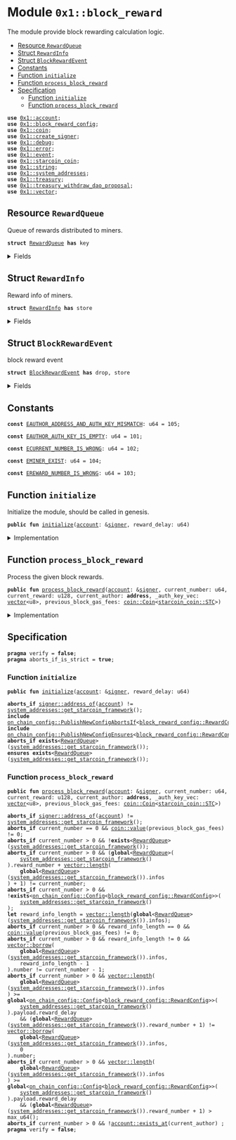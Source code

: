 
<a id="0x1_block_reward"></a>

# Module `0x1::block_reward`

The module provide block rewarding calculation logic.


-  [Resource `RewardQueue`](#0x1_block_reward_RewardQueue)
-  [Struct `RewardInfo`](#0x1_block_reward_RewardInfo)
-  [Struct `BlockRewardEvent`](#0x1_block_reward_BlockRewardEvent)
-  [Constants](#@Constants_0)
-  [Function `initialize`](#0x1_block_reward_initialize)
-  [Function `process_block_reward`](#0x1_block_reward_process_block_reward)
-  [Specification](#@Specification_1)
    -  [Function `initialize`](#@Specification_1_initialize)
    -  [Function `process_block_reward`](#@Specification_1_process_block_reward)


<pre><code><b>use</b> <a href="account.md#0x1_account">0x1::account</a>;
<b>use</b> <a href="block_reward_config.md#0x1_block_reward_config">0x1::block_reward_config</a>;
<b>use</b> <a href="coin.md#0x1_coin">0x1::coin</a>;
<b>use</b> <a href="create_signer.md#0x1_create_signer">0x1::create_signer</a>;
<b>use</b> <a href="../../starcoin-stdlib/doc/debug.md#0x1_debug">0x1::debug</a>;
<b>use</b> <a href="../../move-stdlib/doc/error.md#0x1_error">0x1::error</a>;
<b>use</b> <a href="event.md#0x1_event">0x1::event</a>;
<b>use</b> <a href="starcoin_coin.md#0x1_starcoin_coin">0x1::starcoin_coin</a>;
<b>use</b> <a href="../../move-stdlib/doc/string.md#0x1_string">0x1::string</a>;
<b>use</b> <a href="system_addresses.md#0x1_system_addresses">0x1::system_addresses</a>;
<b>use</b> <a href="treasury.md#0x1_treasury">0x1::treasury</a>;
<b>use</b> <a href="treasury_withdraw_dao_proposal.md#0x1_treasury_withdraw_dao_proposal">0x1::treasury_withdraw_dao_proposal</a>;
<b>use</b> <a href="../../move-stdlib/doc/vector.md#0x1_vector">0x1::vector</a>;
</code></pre>



<a id="0x1_block_reward_RewardQueue"></a>

## Resource `RewardQueue`

Queue of rewards distributed to miners.


<pre><code><b>struct</b> <a href="block_reward.md#0x1_block_reward_RewardQueue">RewardQueue</a> <b>has</b> key
</code></pre>



<details>
<summary>Fields</summary>


<dl>
<dt>
<code>reward_number: u64</code>
</dt>
<dd>
 How many block rewards has been handled.
</dd>
<dt>
<code>infos: <a href="../../move-stdlib/doc/vector.md#0x1_vector">vector</a>&lt;<a href="block_reward.md#0x1_block_reward_RewardInfo">block_reward::RewardInfo</a>&gt;</code>
</dt>
<dd>
 informations about the reward distribution.
</dd>
<dt>
<code>reward_events: <a href="event.md#0x1_event_EventHandle">event::EventHandle</a>&lt;<a href="block_reward.md#0x1_block_reward_BlockRewardEvent">block_reward::BlockRewardEvent</a>&gt;</code>
</dt>
<dd>
 event handle used to emit block reward event.
</dd>
</dl>


</details>

<a id="0x1_block_reward_RewardInfo"></a>

## Struct `RewardInfo`

Reward info of miners.


<pre><code><b>struct</b> <a href="block_reward.md#0x1_block_reward_RewardInfo">RewardInfo</a> <b>has</b> store
</code></pre>



<details>
<summary>Fields</summary>


<dl>
<dt>
<code>number: u64</code>
</dt>
<dd>
 number of the block miner minted.
</dd>
<dt>
<code>reward: u128</code>
</dt>
<dd>
 how many stc rewards.
</dd>
<dt>
<code>miner: <b>address</b></code>
</dt>
<dd>
 miner who mint the block.
</dd>
<dt>
<code>gas_fees: <a href="coin.md#0x1_coin_Coin">coin::Coin</a>&lt;<a href="starcoin_coin.md#0x1_starcoin_coin_STC">starcoin_coin::STC</a>&gt;</code>
</dt>
<dd>
 store the gas fee that users consumed.
</dd>
</dl>


</details>

<a id="0x1_block_reward_BlockRewardEvent"></a>

## Struct `BlockRewardEvent`

block reward event


<pre><code><b>struct</b> <a href="block_reward.md#0x1_block_reward_BlockRewardEvent">BlockRewardEvent</a> <b>has</b> drop, store
</code></pre>



<details>
<summary>Fields</summary>


<dl>
<dt>
<code>block_number: u64</code>
</dt>
<dd>
 block number
</dd>
<dt>
<code><a href="block_reward.md#0x1_block_reward">block_reward</a>: u128</code>
</dt>
<dd>
 STC reward.
</dd>
<dt>
<code>gas_fees: u128</code>
</dt>
<dd>
 gas fees in STC.
</dd>
<dt>
<code>miner: <b>address</b></code>
</dt>
<dd>
 block miner
</dd>
</dl>


</details>

<a id="@Constants_0"></a>

## Constants


<a id="0x1_block_reward_EAUTHOR_ADDRESS_AND_AUTH_KEY_MISMATCH"></a>



<pre><code><b>const</b> <a href="block_reward.md#0x1_block_reward_EAUTHOR_ADDRESS_AND_AUTH_KEY_MISMATCH">EAUTHOR_ADDRESS_AND_AUTH_KEY_MISMATCH</a>: u64 = 105;
</code></pre>



<a id="0x1_block_reward_EAUTHOR_AUTH_KEY_IS_EMPTY"></a>



<pre><code><b>const</b> <a href="block_reward.md#0x1_block_reward_EAUTHOR_AUTH_KEY_IS_EMPTY">EAUTHOR_AUTH_KEY_IS_EMPTY</a>: u64 = 101;
</code></pre>



<a id="0x1_block_reward_ECURRENT_NUMBER_IS_WRONG"></a>



<pre><code><b>const</b> <a href="block_reward.md#0x1_block_reward_ECURRENT_NUMBER_IS_WRONG">ECURRENT_NUMBER_IS_WRONG</a>: u64 = 102;
</code></pre>



<a id="0x1_block_reward_EMINER_EXIST"></a>



<pre><code><b>const</b> <a href="block_reward.md#0x1_block_reward_EMINER_EXIST">EMINER_EXIST</a>: u64 = 104;
</code></pre>



<a id="0x1_block_reward_EREWARD_NUMBER_IS_WRONG"></a>



<pre><code><b>const</b> <a href="block_reward.md#0x1_block_reward_EREWARD_NUMBER_IS_WRONG">EREWARD_NUMBER_IS_WRONG</a>: u64 = 103;
</code></pre>



<a id="0x1_block_reward_initialize"></a>

## Function `initialize`

Initialize the module, should be called in genesis.


<pre><code><b>public</b> <b>fun</b> <a href="block_reward.md#0x1_block_reward_initialize">initialize</a>(<a href="account.md#0x1_account">account</a>: &<a href="../../move-stdlib/doc/signer.md#0x1_signer">signer</a>, reward_delay: u64)
</code></pre>



<details>
<summary>Implementation</summary>


<pre><code><b>public</b> <b>fun</b> <a href="block_reward.md#0x1_block_reward_initialize">initialize</a>(<a href="account.md#0x1_account">account</a>: &<a href="../../move-stdlib/doc/signer.md#0x1_signer">signer</a>, reward_delay: u64) {
    // Timestamp::assert_genesis();
    <a href="system_addresses.md#0x1_system_addresses_assert_starcoin_framework">system_addresses::assert_starcoin_framework</a>(<a href="account.md#0x1_account">account</a>);

    <a href="block_reward_config.md#0x1_block_reward_config_initialize">block_reward_config::initialize</a>(<a href="account.md#0x1_account">account</a>, reward_delay);
    <b>move_to</b>&lt;<a href="block_reward.md#0x1_block_reward_RewardQueue">RewardQueue</a>&gt;(<a href="account.md#0x1_account">account</a>, <a href="block_reward.md#0x1_block_reward_RewardQueue">RewardQueue</a> {
        reward_number: 0,
        infos: <a href="../../move-stdlib/doc/vector.md#0x1_vector_empty">vector::empty</a>(),
        reward_events: <a href="account.md#0x1_account_new_event_handle">account::new_event_handle</a>&lt;<a href="block_reward.md#0x1_block_reward_BlockRewardEvent">Self::BlockRewardEvent</a>&gt;(<a href="account.md#0x1_account">account</a>),
    });
}
</code></pre>



</details>

<a id="0x1_block_reward_process_block_reward"></a>

## Function `process_block_reward`

Process the given block rewards.


<pre><code><b>public</b> <b>fun</b> <a href="block_reward.md#0x1_block_reward_process_block_reward">process_block_reward</a>(<a href="account.md#0x1_account">account</a>: &<a href="../../move-stdlib/doc/signer.md#0x1_signer">signer</a>, current_number: u64, current_reward: u128, current_author: <b>address</b>, _auth_key_vec: <a href="../../move-stdlib/doc/vector.md#0x1_vector">vector</a>&lt;u8&gt;, previous_block_gas_fees: <a href="coin.md#0x1_coin_Coin">coin::Coin</a>&lt;<a href="starcoin_coin.md#0x1_starcoin_coin_STC">starcoin_coin::STC</a>&gt;)
</code></pre>



<details>
<summary>Implementation</summary>


<pre><code><b>public</b> <b>fun</b> <a href="block_reward.md#0x1_block_reward_process_block_reward">process_block_reward</a>(
    <a href="account.md#0x1_account">account</a>: &<a href="../../move-stdlib/doc/signer.md#0x1_signer">signer</a>,
    current_number: u64,
    current_reward: u128,
    current_author: <b>address</b>,
    _auth_key_vec: <a href="../../move-stdlib/doc/vector.md#0x1_vector">vector</a>&lt;u8&gt;,
    previous_block_gas_fees: <a href="coin.md#0x1_coin_Coin">coin::Coin</a>&lt;STC&gt;
) <b>acquires</b> <a href="block_reward.md#0x1_block_reward_RewardQueue">RewardQueue</a> {
    <a href="../../starcoin-stdlib/doc/debug.md#0x1_debug_print">debug::print</a>(&std::string::utf8(b"<a href="block_reward.md#0x1_block_reward_process_block_reward">block_reward::process_block_reward</a> | Entered"));

    <a href="system_addresses.md#0x1_system_addresses_assert_starcoin_framework">system_addresses::assert_starcoin_framework</a>(<a href="account.md#0x1_account">account</a>);

    <b>if</b> (current_number == 0) {
        <a href="coin.md#0x1_coin_destroy_zero">coin::destroy_zero</a>(previous_block_gas_fees);
        <a href="../../starcoin-stdlib/doc/debug.md#0x1_debug_print">debug::print</a>(&std::string::utf8(b"<a href="block_reward.md#0x1_block_reward_process_block_reward">block_reward::process_block_reward</a> | Exited, current_number is 0"));
        <b>return</b>
    };

    <b>let</b> rewards = <b>borrow_global_mut</b>&lt;<a href="block_reward.md#0x1_block_reward_RewardQueue">RewardQueue</a>&gt;(<a href="system_addresses.md#0x1_system_addresses_get_starcoin_framework">system_addresses::get_starcoin_framework</a>());
    <b>let</b> len = <a href="../../move-stdlib/doc/vector.md#0x1_vector_length">vector::length</a>(&rewards.infos);

    <a href="../../starcoin-stdlib/doc/debug.md#0x1_debug_print">debug::print</a>(&std::string::utf8(b"<a href="block_reward.md#0x1_block_reward_process_block_reward">block_reward::process_block_reward</a> | rewards info len: "));
    <a href="../../starcoin-stdlib/doc/debug.md#0x1_debug_print">debug::print</a>(&len);

    <b>assert</b>!(
        (current_number == (rewards.reward_number + len + 1)),
        <a href="../../move-stdlib/doc/error.md#0x1_error_invalid_argument">error::invalid_argument</a>(<a href="block_reward.md#0x1_block_reward_ECURRENT_NUMBER_IS_WRONG">ECURRENT_NUMBER_IS_WRONG</a>)
    );

    // distribute gas fee <b>to</b> last <a href="block.md#0x1_block">block</a> reward info.
    // <b>if</b> not last <a href="block.md#0x1_block">block</a> reward info, the passed in gas fee must be zero.
    <b>if</b> (len == 0) {
        <a href="coin.md#0x1_coin_destroy_zero">coin::destroy_zero</a>(previous_block_gas_fees);
    } <b>else</b> {
        <b>let</b> reward_info = <a href="../../move-stdlib/doc/vector.md#0x1_vector_borrow_mut">vector::borrow_mut</a>(&<b>mut</b> rewards.infos, len - 1);
        <b>assert</b>!(current_number == reward_info.number + 1, <a href="../../move-stdlib/doc/error.md#0x1_error_invalid_argument">error::invalid_argument</a>(<a href="block_reward.md#0x1_block_reward_ECURRENT_NUMBER_IS_WRONG">ECURRENT_NUMBER_IS_WRONG</a>));
        <a href="coin.md#0x1_coin_merge">coin::merge</a>(&<b>mut</b> reward_info.gas_fees, previous_block_gas_fees);
    };

    <b>let</b> reward_delay = <a href="block_reward_config.md#0x1_block_reward_config_reward_delay">block_reward_config::reward_delay</a>();
    <a href="../../starcoin-stdlib/doc/debug.md#0x1_debug_print">debug::print</a>(&std::string::utf8(b"<a href="block_reward.md#0x1_block_reward_process_block_reward">block_reward::process_block_reward</a> | rewards delay: "));
    <a href="../../starcoin-stdlib/doc/debug.md#0x1_debug_print">debug::print</a>(&reward_delay);
    <b>if</b> (len &gt;= reward_delay) {
        //pay and remove
        <b>let</b> i = len;
        <b>while</b> (i &gt; 0 && i &gt;= reward_delay) {
            <b>let</b> <a href="block_reward.md#0x1_block_reward_RewardInfo">RewardInfo</a> {
                number: reward_block_number,
                reward: <a href="block_reward.md#0x1_block_reward">block_reward</a>,
                gas_fees,
                miner
            } = <a href="../../move-stdlib/doc/vector.md#0x1_vector_remove">vector::remove</a>(
                &<b>mut</b> rewards.infos,
                0
            );

            <b>let</b> gas_fee_value = (<a href="coin.md#0x1_coin_value">coin::value</a>(&gas_fees) <b>as</b> u128);
            <b>let</b> total_reward = gas_fees;
            <a href="../../starcoin-stdlib/doc/debug.md#0x1_debug_print">debug::print</a>(&std::string::utf8(b"<a href="block_reward.md#0x1_block_reward_process_block_reward">block_reward::process_block_reward</a> | total_reward: "));
            <a href="../../starcoin-stdlib/doc/debug.md#0x1_debug_print">debug::print</a>(&<a href="coin.md#0x1_coin_value">coin::value</a>(&total_reward));

            // add <a href="block.md#0x1_block">block</a> reward <b>to</b> total.
            <b>if</b> (<a href="block_reward.md#0x1_block_reward">block_reward</a> &gt; 0) {
                // <b>if</b> no STC in Treasury, BlockReward will been 0.
                <b>let</b> treasury_balance = <a href="treasury.md#0x1_treasury_balance">treasury::balance</a>&lt;STC&gt;();
                <b>if</b> (treasury_balance &lt; <a href="block_reward.md#0x1_block_reward">block_reward</a>) {
                    <a href="block_reward.md#0x1_block_reward">block_reward</a> = treasury_balance;
                };
                <a href="../../starcoin-stdlib/doc/debug.md#0x1_debug_print">debug::print</a>(&std::string::utf8(b"<a href="block_reward.md#0x1_block_reward_process_block_reward">block_reward::process_block_reward</a> | treasury_balance: "));
                <a href="../../starcoin-stdlib/doc/debug.md#0x1_debug_print">debug::print</a>(&treasury_balance);
                <b>if</b> (<a href="block_reward.md#0x1_block_reward">block_reward</a> &gt; 0) {
                    <b>let</b> reward = <a href="treasury_withdraw_dao_proposal.md#0x1_treasury_withdraw_dao_proposal_withdraw_for_block_reward">treasury_withdraw_dao_proposal::withdraw_for_block_reward</a>&lt;STC&gt;(<a href="account.md#0x1_account">account</a>, <a href="block_reward.md#0x1_block_reward">block_reward</a>);
                    <a href="coin.md#0x1_coin_merge">coin::merge</a>(&<b>mut</b> total_reward, reward);
                };
            };

            // distribute total.
            <a href="../../starcoin-stdlib/doc/debug.md#0x1_debug_print">debug::print</a>(&std::string::utf8(b"<a href="block_reward.md#0x1_block_reward_process_block_reward">block_reward::process_block_reward</a> | distribute total reward: "));
            <a href="../../starcoin-stdlib/doc/debug.md#0x1_debug_print">debug::print</a>(&<a href="coin.md#0x1_coin_value">coin::value</a>(&total_reward));
            <a href="../../starcoin-stdlib/doc/debug.md#0x1_debug_print">debug::print</a>(&miner);

            <b>if</b> (<a href="coin.md#0x1_coin_value">coin::value</a>(&total_reward) &gt; 0) {
                <a href="coin.md#0x1_coin_deposit">coin::deposit</a>&lt;STC&gt;(miner, total_reward);
            } <b>else</b> {
                <a href="coin.md#0x1_coin_destroy_zero">coin::destroy_zero</a>(total_reward);
            };

            <a href="../../starcoin-stdlib/doc/debug.md#0x1_debug_print">debug::print</a>(&std::string::utf8(b"<a href="block_reward.md#0x1_block_reward_process_block_reward">block_reward::process_block_reward</a> | before emit reward <a href="event.md#0x1_event">event</a>"));

            // emit reward <a href="event.md#0x1_event">event</a>.
            <a href="event.md#0x1_event_emit_event">event::emit_event</a>&lt;<a href="block_reward.md#0x1_block_reward_BlockRewardEvent">BlockRewardEvent</a>&gt;(
                &<b>mut</b> rewards.reward_events,
                <a href="block_reward.md#0x1_block_reward_BlockRewardEvent">BlockRewardEvent</a> {
                    block_number: reward_block_number,
                    <a href="block_reward.md#0x1_block_reward">block_reward</a>,
                    gas_fees: gas_fee_value,
                    miner,
                }
            );

            <a href="../../starcoin-stdlib/doc/debug.md#0x1_debug_print">debug::print</a>(&std::string::utf8(b"<a href="block_reward.md#0x1_block_reward_process_block_reward">block_reward::process_block_reward</a> | after emit reward <a href="event.md#0x1_event">event</a>"));

            rewards.reward_number = rewards.reward_number + 1;
            i = i - 1;
        }
    };

    <a href="account.md#0x1_account_create_account_if_does_not_exist">account::create_account_if_does_not_exist</a>(current_author);
    <b>if</b> (!<a href="coin.md#0x1_coin_is_account_registered">coin::is_account_registered</a>&lt;STC&gt;(current_author)) {
        <a href="coin.md#0x1_coin_register">coin::register</a>&lt;STC&gt;(&<a href="create_signer.md#0x1_create_signer_create_signer">create_signer::create_signer</a>(current_author));
    };

    <b>let</b> current_info = <a href="block_reward.md#0x1_block_reward_RewardInfo">RewardInfo</a> {
        number: current_number,
        reward: current_reward,
        miner: current_author,
        gas_fees: <a href="coin.md#0x1_coin_zero">coin::zero</a>&lt;STC&gt;(),
    };
    <a href="../../move-stdlib/doc/vector.md#0x1_vector_push_back">vector::push_back</a>(&<b>mut</b> rewards.infos, current_info);

    <a href="../../starcoin-stdlib/doc/debug.md#0x1_debug_print">debug::print</a>(&std::string::utf8(b"<a href="block_reward.md#0x1_block_reward_process_block_reward">block_reward::process_block_reward</a> | Exited"));
}
</code></pre>



</details>

<a id="@Specification_1"></a>

## Specification



<pre><code><b>pragma</b> verify = <b>false</b>;
<b>pragma</b> aborts_if_is_strict = <b>true</b>;
</code></pre>



<a id="@Specification_1_initialize"></a>

### Function `initialize`


<pre><code><b>public</b> <b>fun</b> <a href="block_reward.md#0x1_block_reward_initialize">initialize</a>(<a href="account.md#0x1_account">account</a>: &<a href="../../move-stdlib/doc/signer.md#0x1_signer">signer</a>, reward_delay: u64)
</code></pre>




<pre><code><b>aborts_if</b> <a href="../../move-stdlib/doc/signer.md#0x1_signer_address_of">signer::address_of</a>(<a href="account.md#0x1_account">account</a>) != <a href="system_addresses.md#0x1_system_addresses_get_starcoin_framework">system_addresses::get_starcoin_framework</a>();
<b>include</b> <a href="on_chain_config.md#0x1_on_chain_config_PublishNewConfigAbortsIf">on_chain_config::PublishNewConfigAbortsIf</a>&lt;<a href="block_reward_config.md#0x1_block_reward_config_RewardConfig">block_reward_config::RewardConfig</a>&gt;;
<b>include</b> <a href="on_chain_config.md#0x1_on_chain_config_PublishNewConfigEnsures">on_chain_config::PublishNewConfigEnsures</a>&lt;<a href="block_reward_config.md#0x1_block_reward_config_RewardConfig">block_reward_config::RewardConfig</a>&gt;;
<b>aborts_if</b> <b>exists</b>&lt;<a href="block_reward.md#0x1_block_reward_RewardQueue">RewardQueue</a>&gt;(<a href="system_addresses.md#0x1_system_addresses_get_starcoin_framework">system_addresses::get_starcoin_framework</a>());
<b>ensures</b> <b>exists</b>&lt;<a href="block_reward.md#0x1_block_reward_RewardQueue">RewardQueue</a>&gt;(<a href="system_addresses.md#0x1_system_addresses_get_starcoin_framework">system_addresses::get_starcoin_framework</a>());
</code></pre>



<a id="@Specification_1_process_block_reward"></a>

### Function `process_block_reward`


<pre><code><b>public</b> <b>fun</b> <a href="block_reward.md#0x1_block_reward_process_block_reward">process_block_reward</a>(<a href="account.md#0x1_account">account</a>: &<a href="../../move-stdlib/doc/signer.md#0x1_signer">signer</a>, current_number: u64, current_reward: u128, current_author: <b>address</b>, _auth_key_vec: <a href="../../move-stdlib/doc/vector.md#0x1_vector">vector</a>&lt;u8&gt;, previous_block_gas_fees: <a href="coin.md#0x1_coin_Coin">coin::Coin</a>&lt;<a href="starcoin_coin.md#0x1_starcoin_coin_STC">starcoin_coin::STC</a>&gt;)
</code></pre>




<pre><code><b>aborts_if</b> <a href="../../move-stdlib/doc/signer.md#0x1_signer_address_of">signer::address_of</a>(<a href="account.md#0x1_account">account</a>) != <a href="system_addresses.md#0x1_system_addresses_get_starcoin_framework">system_addresses::get_starcoin_framework</a>();
<b>aborts_if</b> current_number == 0 && <a href="coin.md#0x1_coin_value">coin::value</a>(previous_block_gas_fees) != 0;
<b>aborts_if</b> current_number &gt; 0 && !<b>exists</b>&lt;<a href="block_reward.md#0x1_block_reward_RewardQueue">RewardQueue</a>&gt;(<a href="system_addresses.md#0x1_system_addresses_get_starcoin_framework">system_addresses::get_starcoin_framework</a>());
<b>aborts_if</b> current_number &gt; 0 && (<b>global</b>&lt;<a href="block_reward.md#0x1_block_reward_RewardQueue">RewardQueue</a>&gt;(
    <a href="system_addresses.md#0x1_system_addresses_get_starcoin_framework">system_addresses::get_starcoin_framework</a>()
).reward_number + <a href="../../move-stdlib/doc/vector.md#0x1_vector_length">vector::length</a>(
    <b>global</b>&lt;<a href="block_reward.md#0x1_block_reward_RewardQueue">RewardQueue</a>&gt;(<a href="system_addresses.md#0x1_system_addresses_get_starcoin_framework">system_addresses::get_starcoin_framework</a>()).infos
) + 1) != current_number;
<b>aborts_if</b> current_number &gt; 0 && !<b>exists</b>&lt;<a href="on_chain_config.md#0x1_on_chain_config_Config">on_chain_config::Config</a>&lt;<a href="block_reward_config.md#0x1_block_reward_config_RewardConfig">block_reward_config::RewardConfig</a>&gt;&gt;(
    <a href="system_addresses.md#0x1_system_addresses_get_starcoin_framework">system_addresses::get_starcoin_framework</a>()
);
<b>let</b> reward_info_length = <a href="../../move-stdlib/doc/vector.md#0x1_vector_length">vector::length</a>(<b>global</b>&lt;<a href="block_reward.md#0x1_block_reward_RewardQueue">RewardQueue</a>&gt;(<a href="system_addresses.md#0x1_system_addresses_get_starcoin_framework">system_addresses::get_starcoin_framework</a>()).infos);
<b>aborts_if</b> current_number &gt; 0 && reward_info_length == 0 && <a href="coin.md#0x1_coin_value">coin::value</a>(previous_block_gas_fees) != 0;
<b>aborts_if</b> current_number &gt; 0 && reward_info_length != 0 && <a href="../../move-stdlib/doc/vector.md#0x1_vector_borrow">vector::borrow</a>(
    <b>global</b>&lt;<a href="block_reward.md#0x1_block_reward_RewardQueue">RewardQueue</a>&gt;(<a href="system_addresses.md#0x1_system_addresses_get_starcoin_framework">system_addresses::get_starcoin_framework</a>()).infos,
    reward_info_length - 1
).number != current_number - 1;
<b>aborts_if</b> current_number &gt; 0 && <a href="../../move-stdlib/doc/vector.md#0x1_vector_length">vector::length</a>(
    <b>global</b>&lt;<a href="block_reward.md#0x1_block_reward_RewardQueue">RewardQueue</a>&gt;(<a href="system_addresses.md#0x1_system_addresses_get_starcoin_framework">system_addresses::get_starcoin_framework</a>()).infos
) &gt;= <b>global</b>&lt;<a href="on_chain_config.md#0x1_on_chain_config_Config">on_chain_config::Config</a>&lt;<a href="block_reward_config.md#0x1_block_reward_config_RewardConfig">block_reward_config::RewardConfig</a>&gt;&gt;(
    <a href="system_addresses.md#0x1_system_addresses_get_starcoin_framework">system_addresses::get_starcoin_framework</a>()
).payload.reward_delay
    && (<b>global</b>&lt;<a href="block_reward.md#0x1_block_reward_RewardQueue">RewardQueue</a>&gt;(<a href="system_addresses.md#0x1_system_addresses_get_starcoin_framework">system_addresses::get_starcoin_framework</a>()).reward_number + 1) != <a href="../../move-stdlib/doc/vector.md#0x1_vector_borrow">vector::borrow</a>(
    <b>global</b>&lt;<a href="block_reward.md#0x1_block_reward_RewardQueue">RewardQueue</a>&gt;(<a href="system_addresses.md#0x1_system_addresses_get_starcoin_framework">system_addresses::get_starcoin_framework</a>()).infos,
    0
).number;
<b>aborts_if</b> current_number &gt; 0 && <a href="../../move-stdlib/doc/vector.md#0x1_vector_length">vector::length</a>(
    <b>global</b>&lt;<a href="block_reward.md#0x1_block_reward_RewardQueue">RewardQueue</a>&gt;(<a href="system_addresses.md#0x1_system_addresses_get_starcoin_framework">system_addresses::get_starcoin_framework</a>()).infos
) &gt;= <b>global</b>&lt;<a href="on_chain_config.md#0x1_on_chain_config_Config">on_chain_config::Config</a>&lt;<a href="block_reward_config.md#0x1_block_reward_config_RewardConfig">block_reward_config::RewardConfig</a>&gt;&gt;(
    <a href="system_addresses.md#0x1_system_addresses_get_starcoin_framework">system_addresses::get_starcoin_framework</a>()
).payload.reward_delay
    && (<b>global</b>&lt;<a href="block_reward.md#0x1_block_reward_RewardQueue">RewardQueue</a>&gt;(<a href="system_addresses.md#0x1_system_addresses_get_starcoin_framework">system_addresses::get_starcoin_framework</a>()).reward_number + 1) &gt; max_u64();
<b>aborts_if</b> current_number &gt; 0 && !<a href="account.md#0x1_account_exists_at">account::exists_at</a>(current_author) ;
<b>pragma</b> verify = <b>false</b>;
</code></pre>


[move-book]: https://starcoin.dev/move/book/SUMMARY
